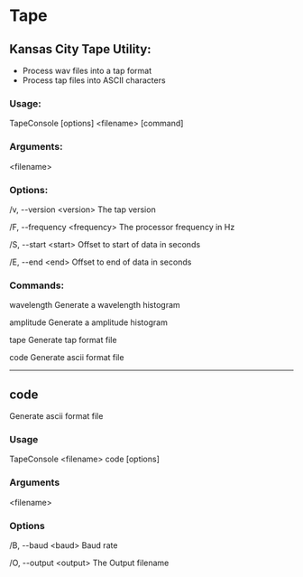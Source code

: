 # Tape
## Kansas City Tape Utility:

- Process wav files into a tap format
- Process tap files into ASCII characters

### Usage:
TapeConsole [options] \<filename\> \[command\]

### Arguments:
\<filename\>

### Options:
/v, --version \<version\>		The tap version
  
/F, --frequency \<frequency\>	The processor frequency in Hz
  
/S, --start \<start\>			Offset to start of data in seconds
  
/E, --end \<end\>				Offset to end of data in seconds

### Commands:
 wavelength   Generate a wavelength histogram
 
 amplitude    Generate a amplitude histogram
 
 tape         Generate tap format file
 
 code         Generate ascii format file

---

## code
 Generate ascii format file

### Usage
TapeConsole \<filename\> code \[options\]

### Arguments
  \<filename\>

### Options
/B, --baud \<baud\>        Baud rate

/O, --output \<output\>    The Output filename
